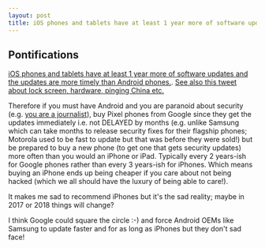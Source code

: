 ```yaml
---
layout: post
title: iOS phones and tablets have at least 1 year more of software updates and the updates are more timely than Android phones
---
```


## Pontifications

[iOS phones and tablets have at least 1 year more of software updates and the updates are more timely than Android phones.](https://www.quora.com/Why-dont-Android-phones-get-updates-like-iPhones). [See also this tweet about lock screen, hardware, pinging China etc.](https://twitter.com/Pinboard/status/810716617990610945)

Therefore if you must have Android and you are paranoid about security (e.g. [you are a journalist](https://twitter.com/Pinboard/status/810716119631888384)), buy Pixel phones from Google since they get the updates immediately i.e. not DELAYED by months (e.g. unlike Samsung which can take months to release security fixes for their flagship phones; Motorola used to be fast to update but that was before they were sold!) but be prepared to buy a new phone (to get one that gets security updates) more often  than you would an iPhone or iPad. Typically every 2 years-ish for Google phones rather than every 3 years-ish for iPhones. Which means buying an iPhone ends up being cheaper if you care about not being hacked (which we all should have the luxury of being able to care!).

It makes me sad to recommend iPhones but it's the sad reality; maybe in 2017 or 2018 things will change?

I think Google could square the circle :-) and force Android OEMs like Samsung to update faster and for as long as iPhones but they don't sad face!